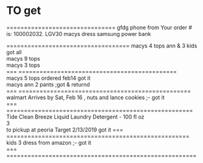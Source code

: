 


TO get
=========================

===============================
gfdg
phone from Your order # is: 100002032. LGV30
macys dress 
samsung  power bank

===================================
macys  4 tops  ann & 3 kids   got all    
macys 9 tops   
macys 3 tops   
=== =============================================    
macys 5 tops  ordered feb14    got it  
macys ann  2 pants ;got & returnd   
=== =================================================    
walmart Arrives by Sat, Feb 16   , nuts and lance cookies ;- got it    
===  =====================================================   
Tide Clean Breeze Liquid Laundry Detergent - 100 fl oz     
3    
to pickup at peoria Target 
2/13/2019    got it 
===  ====================================================   
kids 3 dress from amazon ;- got it    
=== ======================================================    
